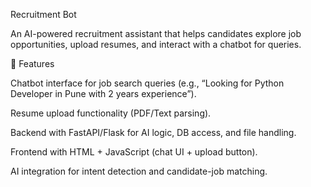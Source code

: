 Recruitment Bot

An AI-powered recruitment assistant that helps candidates explore job opportunities, upload resumes, and interact with a chatbot for queries.

🚀 Features

Chatbot interface for job search queries (e.g., “Looking for Python Developer in Pune with 2 years experience”).

Resume upload functionality (PDF/Text parsing).

Backend with FastAPI/Flask for AI logic, DB access, and file handling.

Frontend with HTML + JavaScript (chat UI + upload button).

AI integration for intent detection and candidate-job matching.
